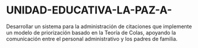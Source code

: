 # UNIDAD-EDUCATIVA-LA-PAZ-A-
Desarrollar un sistema para la administración de citaciones que implemente un modelo de priorización basado en la Teoría de Colas, apoyando la comunicación entre el personal administrativo y los padres de familia.
